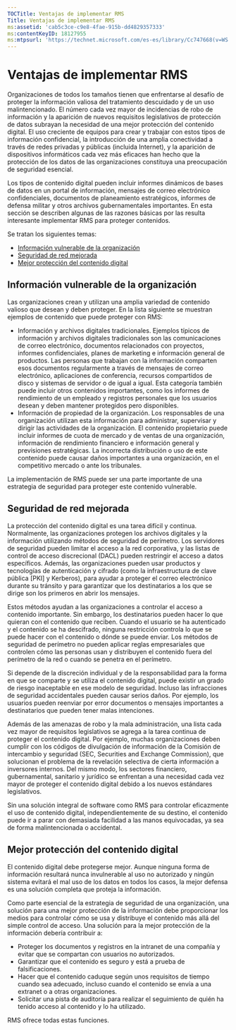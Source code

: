 ```yaml
---
TOCTitle: Ventajas de implementar RMS
Title: Ventajas de implementar RMS
ms:assetid: 'cab5c3ce-c9e8-4fae-915b-dd4829357333'
ms:contentKeyID: 18127955
ms:mtpsurl: 'https://technet.microsoft.com/es-es/library/Cc747668(v=WS.10)'
---
```


Ventajas de implementar RMS
===========================

Organizaciones de todos los tamaños tienen que enfrentarse al desafío de proteger la información valiosa del tratamiento descuidado y de un uso malintencionado. El número cada vez mayor de incidencias de robo de información y la aparición de nuevos requisitos legislativos de protección de datos subrayan la necesidad de una mejor protección del contenido digital. El uso creciente de equipos para crear y trabajar con estos tipos de información confidencial, la introducción de una amplia conectividad a través de redes privadas y públicas (incluida Internet), y la aparición de dispositivos informáticos cada vez más eficaces han hecho que la protección de los datos de las organizaciones constituya una preocupación de seguridad esencial.

Los tipos de contenido digital pueden incluir informes dinámicos de bases de datos en un portal de información, mensajes de correo electrónico confidenciales, documentos de planeamiento estratégicos, informes de defensa militar y otros archivos gubernamentales importantes. En esta sección se describen algunas de las razones básicas por las resulta interesante implementar RMS para proteger contenidos.

Se tratan los siguientes temas:

-   [Información vulnerable de la organización](#bkmk_2)
-   [Seguridad de red mejorada](#bkmk_3)
-   [Mejor protección del contenido digital](#bkmk_4)

Información vulnerable de la organización
-----------------------------------------

Las organizaciones crean y utilizan una amplia variedad de contenido valioso que desean y deben proteger. En la lista siguiente se muestran ejemplos de contenido que puede proteger con RMS:

-   Información y archivos digitales tradicionales. Ejemplos típicos de información y archivos digitales tradicionales son las comunicaciones de correo electrónico, documentos relacionados con proyectos, informes confidenciales, planes de marketing e información general de productos. Las personas que trabajan con la información comparten esos documentos regularmente a través de mensajes de correo electrónico, aplicaciones de conferencia, recursos compartidos de disco y sistemas de servidor o de igual a igual. Esta categoría también puede incluir otros contenidos importantes, como los informes de rendimiento de un empleado y registros personales que los usuarios desean y deben mantener protegidos pero disponibles.
-   Información de propiedad de la organización. Los responsables de una organización utilizan esta información para administrar, supervisar y dirigir las actividades de la organización. El contenido propietario puede incluir informes de cuota de mercado y de ventas de una organización, información de rendimiento financiero e información general y previsiones estratégicas. La incorrecta distribución o uso de este contenido puede causar daños importantes a una organización, en el competitivo mercado o ante los tribunales.

La implementación de RMS puede ser una parte importante de una estrategia de seguridad para proteger este contenido vulnerable.

Seguridad de red mejorada
-------------------------

La protección del contenido digital es una tarea difícil y continua. Normalmente, las organizaciones protegen los archivos digitales y la información utilizando métodos de seguridad de perímetro. Los servidores de seguridad pueden limitar el acceso a la red corporativa, y las listas de control de acceso discrecional (DACL) pueden restringir el acceso a datos específicos. Además, las organizaciones pueden usar productos y tecnologías de autenticación y cifrado (como la infraestructura de clave pública \[PKI\] y Kerberos), para ayudar a proteger el correo electrónico durante su tránsito y para garantizar que los destinatarios a los que se dirige son los primeros en abrir los mensajes.

Estos métodos ayudan a las organizaciones a controlar el acceso a contenido importante. Sin embargo, los destinatarios pueden hacer lo que quieran con el contenido que reciben. Cuando el usuario se ha autenticado y el contenido se ha descifrado, ninguna restricción controla lo que se puede hacer con el contenido o dónde se puede enviar. Los métodos de seguridad de perímetro no pueden aplicar reglas empresariales que controlen cómo las personas usan y distribuyen el contenido fuera del perímetro de la red o cuando se penetra en el perímetro.

Si depende de la discreción individual y de la responsabilidad para la forma en que se comparte y se utiliza el contenido digital, puede existir un grado de riesgo inaceptable en ese modelo de seguridad. Incluso las infracciones de seguridad accidentales pueden causar serios daños. Por ejemplo, los usuarios pueden reenviar por error documentos o mensajes importantes a destinatarios que pueden tener malas intenciones.

Además de las amenazas de robo y la mala administración, una lista cada vez mayor de requisitos legislativos se agrega a la tarea continua de proteger el contenido digital. Por ejemplo, muchas organizaciones deben cumplir con los códigos de divulgación de información de la Comisión de intercambio y seguridad (SEC, Securities and Exchange Commission), que solucionan el problema de la revelación selectiva de cierta información a inversores internos. Del mismo modo, los sectores financiero, gubernamental, sanitario y jurídico se enfrentan a una necesidad cada vez mayor de proteger el contenido digital debido a los nuevos estándares legislativos.

Sin una solución integral de software como RMS para controlar eficazmente el uso de contenido digital, independientemente de su destino, el contenido puede ir a parar con demasiada facilidad a las manos equivocadas, ya sea de forma malintencionada o accidental.

Mejor protección del contenido digital
--------------------------------------

El contenido digital debe protegerse mejor. Aunque ninguna forma de información resultará nunca invulnerable al uso no autorizado y ningún sistema evitará el mal uso de los datos en todos los casos, la mejor defensa es una solución completa que proteja la información.

Como parte esencial de la estrategia de seguridad de una organización, una solución para una mejor protección de la información debe proporcionar los medios para controlar cómo se usa y distribuye el contenido más allá del simple control de acceso. Una solución para la mejor protección de la información debería contribuir a:

-   Proteger los documentos y registros en la intranet de una compañía y evitar que se compartan con usuarios no autorizados.
-   Garantizar que el contenido es seguro y está a prueba de falsificaciones.
-   Hacer que el contenido caduque según unos requisitos de tiempo cuando sea adecuado, incluso cuando el contenido se envía a una extranet o a otras organizaciones.
-   Solicitar una pista de auditoría para realizar el seguimiento de quién ha tenido acceso al contenido y lo ha utilizado.

RMS ofrece todas estas funciones.
